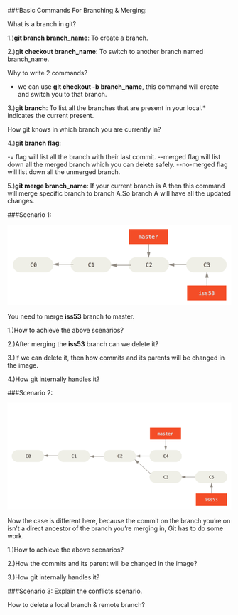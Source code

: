 ###Basic Commands For Branching & Merging:

What is a branch in git?

1.)**git branch branch_name**: To create a branch.

2.)**git checkout branch_name**: To switch to another branch named branch_name.

Why to write 2 commands?
- we can use **git checkout -b branch_name**, this command will create and switch you to that branch.

3.)**git branch**: To list all the branches that are present in your local.* indicates the current present.

How git knows in which branch you are currently in?

4.)**git branch flag**: 
 
 -v flag will list all the branch with their last commit.
 --merged flag will list down all the merged branch which you can delete safely.
 --no-merged flag will list down all the unmerged branch.
 
5.)**git merge branch_name**: If your current branch is A then this command will merge specific branch to branch A.So branch A will have all the updated changes.

###Scenario 1: 

![](../images/basic-branching-3.png)

You need to merge **iss53** branch to master.

1.)How to achieve the above scenarios?

2.)After merging the **iss53** branch can we delete it?

3.)If we can delete it, then how commits and its parents will be changed in the image.

4.)How git internally handles it?


###Scenario 2:

![](../images/basic-branching-7.png)

Now the case is different here, because the commit on the branch you’re on isn’t a direct ancestor of the branch you’re merging in, Git has to do some work.

1.)How to achieve the above scenarios?

2.)How the commits and its parent will be changed in the image?

3.)How git internally handles it?

###Scenario 3: 
Explain the conflicts scenario.

How to delete a local branch & remote branch? 

